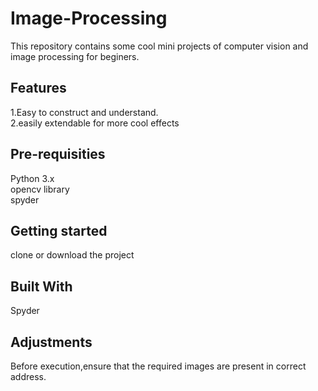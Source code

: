 # Image-Processing

This repository contains some cool mini projects of computer vision and image processing for beginers.

## Features

1.Easy to construct and understand.<br/>
2.easily extendable for more cool effects<br/>

## Pre-requisities

Python 3.x<br/>
opencv library<br/>
spyder<br/>

## Getting started
clone or download the project

## Built With
Spyder

## Adjustments
Before execution,ensure that the required images are present in correct address.


